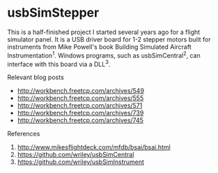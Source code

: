usbSimStepper
=============

This is a half-finished project I started several years ago for a flight simulator panel. It is a USB driver board for 1-2 stepper motors built for instruments from Mike Powell's book Building Simulated Aircraft Instrumentation<sup>1</sup>. Windows programs, such as usbSimCentral<sup>2</sup>, can interface with this board via a DLL<sup>3</sup>.

Relevant blog posts
* http://workbench.freetcp.com/archives/549
* http://workbench.freetcp.com/archives/555
* http://workbench.freetcp.com/archives/571
* http://workbench.freetcp.com/archives/739
* http://workbench.freetcp.com/archives/745

References

1. http://www.mikesflightdeck.com/mfdb/bsai/bsai.html
2. https://github.com/wriley/usbSimCentral
3. https://github.com/wriley/usbSimInstrument
